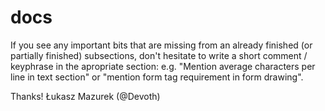 docs
====
If you see any important bits that are missing from an already finished (or partially finished) subsections, don't hesitate to write a short comment / keyphrase in the apropriate section: e.g. "Mention average characters per line in text section" or "mention form tag requirement in form drawing".

Thanks!
Łukasz Mazurek (@Devoth)

